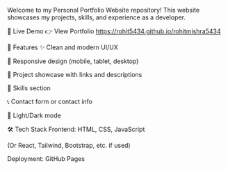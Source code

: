 Welcome to my Personal Portfolio Website repository! This website showcases my projects, skills, and experience as a developer.

🚀 Live Demo
👉 View Portfolio
https://rohit5434.github.io/rohitmishra5434

📁 Features
✨ Clean and modern UI/UX

📱 Responsive design (mobile, tablet, desktop)

💼 Project showcase with links and descriptions

🧠 Skills section

📞 Contact form or contact info

🌙 Light/Dark mode 

🛠️ Tech Stack
Frontend: HTML, CSS, JavaScript

(Or React, Tailwind, Bootstrap, etc. if used)

Deployment: GitHub Pages
